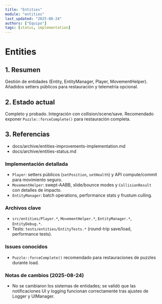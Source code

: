 ```yaml
---
title: "Entities"
module: "entities"
last_updated: "2025-08-24"
authors: ["Equipo"]
tags: [status, implementation]
---
```


# Entities

## 1. Resumen
Gestión de entidades (Entity, EntityManager, Player, MovementHelper). Añadidos setters públicos para restauración y telemetría opcional.

## 2. Estado actual
Completo y probado. Integración con collision/scene/save. Recomendado exponer `Puzzle::forceComplete()` para restauración completa.

## 3. Referencias
- docs/archive/entities-improvements-implementation.md
- docs/archive/entities-status.md

### Implementación detallada
- `Player`: setters públicos (`setPosition`, `setHealth`) y API compute/commit para movimiento seguro.
- `MovementHelper`: swept-AABB, slide/bounce modes y `CollisionResult` con detalles de impacto.
- `EntityManager`: batch operations, performance stats y frustum culling.

### Archivos clave
- `src/entities/Player.*`, `MovementHelper.*`, `EntityManager.*`, `EntityDebug.*`.
- Tests: `tests/entities/EntityTests.*` (round-trip save/load, performance tests).

### Issues conocidos
- `Puzzle::forceComplete()` recomendado para restauraciones de puzzles durante load.

### Notas de cambios (2025-08-24)
- No se cambiaron los sistemas de entidades; se validó que las notificaciones UI y logging funcionan correctamente tras ajustes de Logger y UIManager.
